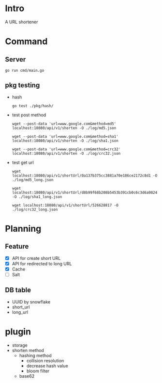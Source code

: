 # **Intro**

A URL shortener

# **Command**

## **Server**

```
go run cmd/main.go

```

## **pkg testing**

- hash
    
    ```
    go test ./pkg/hash/
    ```

- test post method

    ```
    wget --post-data 'url=www.google.com&method=md5' localhost:18080/api/v1/shorten -O ./log/md5.json
    ```

    ```
    wget --post-data 'url=www.google.com&method=sha1' localhost:18080/api/v1/shorten -O ./log/sha1.json
    ```

    ```
    wget --post-data 'url=www.google.com&method=crc32' localhost:18080/api/v1/shorten -O ./log/crc32.json
    ```
- test get url

    ```
    wget localhost:18080/api/v1/shortUrl/0a137b375cc3881a70e186ce2172c8d1 -O ./log/md5_long.json
    ```

    ```
    wget localhost:18080/api/v1/shortUrl/d8b99f68b208b5453b391cb0c6c3d6a9824f3c3a -O ./log/sha1_long.json
    ```

    ```
    wget localhost:18080/api/v1/shortUrl/526628817 -O ./log/crc32_long.json
    ```



# Planning

## Feature

- [X]  API for create short URL
- [X]  API for redirected to long URL
- [X]  Cache
- [ ]  Salt

## DB table

- UUID by snowflake
- short_url
- long_url

# plugin

- storage
- shorten method
    - hashing method
        - collision resolution
        - decrease hash value
        - bloom filter
    - base62